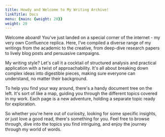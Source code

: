 ```yaml
---
title: Howdy and Welcome to My Writing Archive!
linkTitle: Docs
menu: {main: {weight: 20}}
weight: 20
---
```


<!-- {{% pageinfo %}}
The root page is to help with navigation through the site.
{{% /pageinfo %}} -->

Welcome aboard! You've just landed on a special corner of the internet - my very own Confluence replica. Here, I've compiled a diverse range of my writings from the academic to the creative, from deep-dive research papers to lively blog posts and persuasive campaigns.


My writing style? Let's call it a cocktail of structured analysis and practical application with a twist of approachability. It's all about breaking down complex ideas into digestible pieces, making sure everyone can understand, no matter their background.


To help you find your way around, there's a handy document tree on the left. It's sort of like a map, guiding you through the different topics covered in my work. Each page is a new adventure, holding a separate topic ready for exploration.


So whether you're here out of curiosity, looking for some specific insights, or just love a good read, there's something for you. Feel free to browse through, dive into the topics you find intriguing, and enjoy the journey through my world of words.
